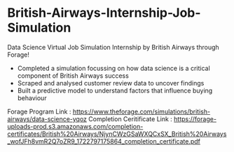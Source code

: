 # British-Airways-Internship-Job-Simulation
Data Science Virtual Job Simulation Internship by British Airways through Forage!

 * Completed a simulation focussing on how data science is a critical component
   of British Airways success
 * Scraped and analysed customer review data to uncover findings
 * Built a predictive model to understand factors that influence buying
   behaviour

Forage Program Link : https://www.theforage.com/simulations/british-airways/data-science-yqoz
Completion Ceritificate Link : https://forage-uploads-prod.s3.amazonaws.com/completion-certificates/British%20Airways/NjynCWzGSaWXQCxSX_British%20Airways_wofJFh8vmR2Q7oZR9_1722797175864_completion_certificate.pdf
